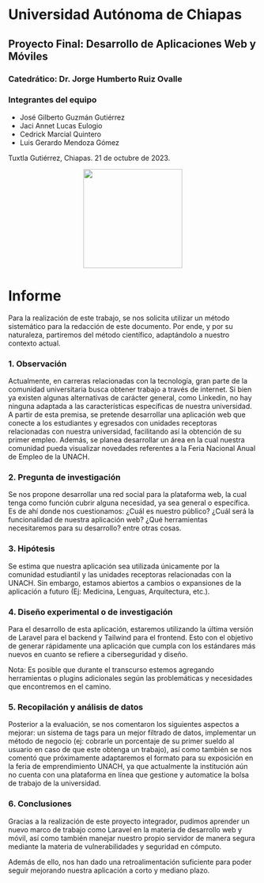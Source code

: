 # Universidad Autónoma de Chiapas

## Proyecto Final: Desarrollo de Aplicaciones Web y Móviles

### **Catedrático:** Dr. Jorge Humberto Ruiz Ovalle

### **Integrantes del equipo**

- José Gilberto Guzmán Gutiérrez
- Jaci Annet Lucas Eulogio
- Cedrick Marcial Quintero
- Luis Gerardo Mendoza Gómez

Tuxtla Gutiérrez, Chiapas. 21 de octubre de 2023.

<center><img src="logounach.png" width="200"></center>

# Informe

Para la realización de este trabajo, se nos solicita utilizar un método sistemático para la redacción de este documento. Por ende, y por su naturaleza, partiremos del método científico, adaptándolo a nuestro contexto actual.

### 1. Observación

Actualmente, en carreras relacionadas con la tecnología, gran parte de la comunidad universitaria busca obtener trabajo a través de internet. Si bien ya existen algunas alternativas de carácter general, como Linkedin, no hay ninguna adaptada a las características específicas de nuestra universidad. A partir de esta premisa, se pretende desarrollar una aplicación web que conecte a los estudiantes y egresados con unidades receptoras relacionadas con nuestra universidad, facilitando así la obtención de su primer empleo. Además, se planea desarrollar un área en la cual nuestra comunidad pueda visualizar novedades referentes a la Feria Nacional Anual de Empleo de la UNACH.

### 2. Pregunta de investigación

Se nos propone desarrollar una red social para la plataforma web, la cual tenga como función cubrir alguna necesidad, ya sea general o específica. Es de ahí donde nos cuestionamos: ¿Cuál es nuestro público? ¿Cuál será la funcionalidad de nuestra aplicación web? ¿Qué herramientas necesitaremos para su desarrollo? entre otras cosas.

### 3. Hipótesis

Se estima que nuestra aplicación sea utilizada únicamente por la comunidad estudiantil y las unidades receptoras relacionadas con la UNACH. Sin embargo, estamos abiertos a cambios o expansiones de la aplicación a futuro (Ej: Medicina, Lenguas, Arquitectura, etc.).

### 4. Diseño experimental o de investigación

Para el desarrollo de esta aplicación, estaremos utilizando la última versión de Laravel para el backend y Tailwind para el frontend. Esto con el objetivo de generar rápidamente una aplicación que cumpla con los estándares más nuevos en cuanto se refiere a ciberseguridad y diseño.

Nota: Es posible que durante el transcurso estemos agregando herramientas o plugins adicionales según las problemáticas y necesidades que encontremos en el camino.

### 5. Recopilación y análisis de datos

Posterior a la evaluación, se nos comentaron los siguientes aspectos a mejorar: un sistema de tags para un mejor filtrado de datos, implementar un método de negocio (ej: cobrarle un porcentaje de su primer sueldo al usuario en caso de que este obtenga un trabajo), así como también se nos comentó que próximamente adaptaremos el formato para su exposición en la feria de emprendimiento UNACH, ya que actualmente la institución aún no cuenta con una plataforma en línea que gestione y automatice la bolsa de trabajo de la universidad.

### 6. Conclusiones

Gracias a la realización de este proyecto integrador, pudimos aprender un nuevo marco de trabajo como Laravel en la materia de desarrollo web y móvil, así como también manejar nuestro propio servidor de manera segura mediante la materia de vulnerabilidades y seguridad en cómputo.

Además de ello, nos han dado una retroalimentación suficiente para poder seguir mejorando nuestra aplicación a corto y mediano plazo.
